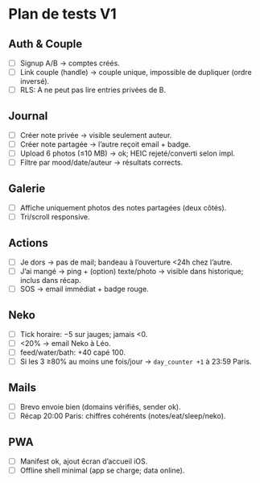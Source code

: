 # Plan de tests V1

## Auth & Couple
- [ ] Signup A/B → comptes créés.
- [ ] Link couple (handle) → couple unique, impossible de dupliquer (ordre inversé).
- [ ] RLS: A ne peut pas lire entries privées de B.

## Journal
- [ ] Créer note privée → visible seulement auteur.
- [ ] Créer note partagée → l’autre reçoit email + badge.
- [ ] Upload 6 photos (≤10 MB) → ok; HEIC rejeté/converti selon impl.
- [ ] Filtre par mood/date/auteur → résultats corrects.

## Galerie
- [ ] Affiche uniquement photos des notes partagées (deux côtés).
- [ ] Tri/scroll responsive.

## Actions
- [ ] Je dors → pas de mail; bandeau à l’ouverture <24h chez l’autre.
- [ ] J’ai mangé → ping + (option) texte/photo → visible dans historique; inclus dans récap.
- [ ] SOS → email immédiat + badge rouge.

## Neko
- [ ] Tick horaire: −5 sur jauges; jamais <0.
- [ ] <20% → email Neko à Léo.
- [ ] feed/water/bath: +40 capé 100.
- [ ] Si les 3 ≥80% au moins une fois/jour → `day_counter +1` à 23:59 Paris.

## Mails
- [ ] Brevo envoie bien (domains vérifiés, sender ok).
- [ ] Récap 20:00 Paris: chiffres cohérents (notes/eat/sleep/neko).

## PWA
- [ ] Manifest ok, ajout écran d’accueil iOS.
- [ ] Offline shell minimal (app se charge; data online).
